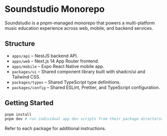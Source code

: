 # Soundstudio Monorepo

Soundstudio is a pnpm-managed monorepo that powers a multi-platform music education experience across web, mobile, and backend services.

## Structure

- `apps/api` – NestJS backend API.
- `apps/web` – Next.js 14 App Router frontend.
- `apps/mobile` – Expo React Native mobile app.
- `packages/ui` – Shared component library built with shadcn/ui and Tailwind CSS.
- `packages/types` – Shared TypeScript type definitions.
- `packages/config` – Shared ESLint, Prettier, and TypeScript configuration.

## Getting Started

```bash
pnpm install
pnpm dev # run individual app dev scripts from their package directories
```

Refer to each package for additional instructions.
